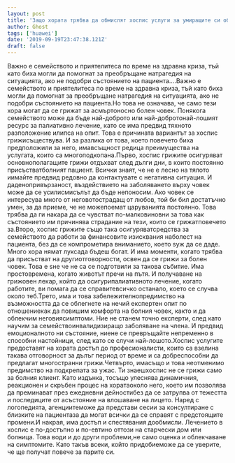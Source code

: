 ```yaml
---
layout: post
title: 'Защо хората трябва да обмислят хоспис услуги за умиращите си обичани'
author: Ghost
tags: ['huawei']
date: '2019-09-19T23:47:38.121Z'
draft: false
---
```


Важно е семейството и приятелитеса по време на здравна криза, тъй като биха могли да помогнат за преобръщане натрагедия на ситуацията, ако не подобри състоянието на пациента....Важно е семейството и приятелитеса по време на здравна криза, тъй като биха могли да помогнат за преобръщане натрагедия на ситуацията, ако не подобри състоянието на пациента.Но това не означава, че само тези хора могат да се грижат за асмъртоносно болен човек. Понякога семейството може да бъде най-доброто или най-добротонай-лошият ресурс за палиативно лечение, като се има предвид тяхното разположение илипса на опит. Това е причината вариантът за хоспис грижисъществува. И за разлика от това, което повечето биха предположили за него, имавсъщност редица преимущества на услугата, които са многоподкопана.Първо, хоспис грижите осигуряват основнополагащите грижи отдъхват след дълги дни, в които постоянно присъстватболният пациент. Всички знаят, че не е лесно на тялото иимайте предвид редовно да контактувате с негативна ситуация. И даденопривързаност, въздействието на заболяването върху човек може да се усилисмисълът да бъде непоносим. Ако човек се интересува много от неговотострадащ от любов, той би бил достатъчно умен, за да приеме, че не можепоемат царуванията постоянно. Това трябва да ги накара да се чувстват по-малковиновни за това как състоянието им причинява страдание на тези, които се грижатповечето за.Второ, хоспис грижите също така осигуряватсредства за семейството да работи за финансовите изисквания наболест на пациента, без да се компрометира вниманието, което sуж да се даде. Много хора нямат луксада бъдеш богат. И има моменти, когато трябва да присъстват на другиотговорности, освен да се грижи за болен човек. Това е sне че не са се подготвили за такова събитие. Има простовремена, когато животът пречи на пътя. И получаване на грижовен лекар, който да осигурипалиативното лечение, когато работите, ви помага да се справитевсичко останало, което се случва около теб.Трето, има и това забележителнопредимство на възможността да се облегнете на нечий експертен опит по отношениекак да повишим комфорта на болния човек, както и да облекчим неговиясимптоми. Ние не станем точно експерти, след като научим за семействоинвалидизиращо заболяване на члена. И предвид емоционалното ни състояние, ниене се превръщайте непременно в способни настойници, след като се случи най-лошото.Хоспис услугите предоставят на хората достъп до професионалисти, които са взелина такава отговорност за дълъг период от време и са добреспособни да предлагат многостранни грижи.Четвърто, имасъщо и това неотменимо предимство на подкрепата за ужас. Ти знаешхоспис не се грижи само за болния клиент. Като издънка, тосъщо улеснява динамичния, реакционен и скръбен процес на хоратаоколо него, което им позволява да преминават през ежедневни дейностибез да се затрупва от тежестта и последиците от aсъстояние на влошаване на лицето. Наред с логопедията, агенциитеможе да представи сесии за консултиране с близките на пациентаза да могат всички да се справят с предстоящите промени.И накрая, има достъп и спестявания дообмисли. Лечението в хоспис е по-достъпно и по-евтино оттози на старчески дом или болница. Това води и до други проблеми,не само оценка и облекчаване на симптомите. Като такъв всеки, който придобиеможе да се уверите, че ще получат повече за парите си.

